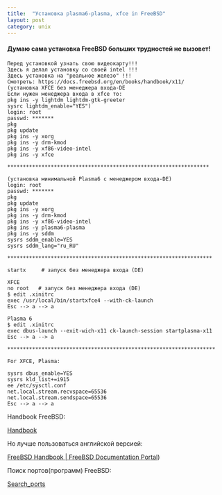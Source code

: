```yaml
---
title:  "Установка plasma6-plasma, xfce in FreeBSD"
layout: post
category: unix
---
```


#### Думаю сама установка FreeBSD больших трудностей не вызовет!

```
Перед установкой узнать свою видеокарту!!!
Здесь я делал установку со своей intel !!!
Здесь установка на "реальное железо" !!!
Смотреть: https://docs.freebsd.org/en/books/handbook/x11/
(установка XFCE без менеджера входа-DE
Если нужен менеджера входа в xfce то:
pkg ins -y lightdm lightdm-gtk-greeter
sysrc lightdm_enable="YES")
login: root
passwd: *******
pkg
pkg update
pkg ins -y xorg
pkg ins -y drm-kmod
pkg ins -y xf86-video-intel
pkg ins -y xfce

*****************************************************************

(установка минимальной Plasma6 с менеджером входа-DE)
login: root
passwd: *******
pkg
pkg update
pkg ins -y xorg
pkg ins -y drm-kmod
pkg ins -y xf86-video-intel
pkg ins -y plasma6-plasma
pkg ins -y sddm
sysrs sddm_enable=YES
sysrs sddm_lang="ru_RU"

******************************************************************

startx     # запуск без менеджера входа (DE)

XFCE
no root   # запуск без менеджера входа (DE)
$ edit .xinitrc
exec /usr/local/bin/startxfce4 --with-ck-launch
Esc --> a --> a

Plasma 6
$ edit .xinitrc
exec dbus-launch --exit-wich-x11 ck-launch-session startplasma-x11
Esc --> a --> a

*******************************************************************

For XFCE, Plasma:

sysrs dbus_enable=YES
sysrs kld_list+=i915
ee /etc/sysctl.conf
net.local.stream.recvspace=65536
net.local.stream.sendspace=65536
Esc --> a --> a
```

Handbook FreeBSD:

[Handbook](https://docs.freebsd.org/ru/books/handbook/)

Но лучше пользоваться английской версией:

[FreeBSD Handbook | FreeBSD Documentation Portal](https://docs.freebsd.org/en/books/handbook/))

Поиск портов(программ) FreeBSD:

[Search_ports](https://ports.freebsd.org/cgi/ports.cgi?query=&stype=all&sektion=all)



